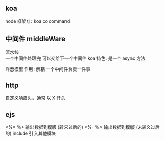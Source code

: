 ## koa
node  框架
tj :  koa co command


## 中间件  middleWare
流水线  
一个中间件处理完  可以交给下一个中间件 
koa  特色.
是一个 async 方法


洋葱模型
作用: 解耦   一个中间件负责一件事

## http

自定义响应头，通常 以 X 开头

## ejs
<%= %>  输出数据到模版  (转义过后的)
<%- %>  输出数据到模版  (未转义过后的)
include 引入其他模块